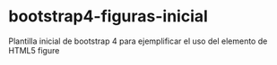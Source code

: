 # bootstrap4-figuras-inicial
Plantilla inicial de bootstrap 4 para ejemplificar el uso del elemento de HTML5 figure
